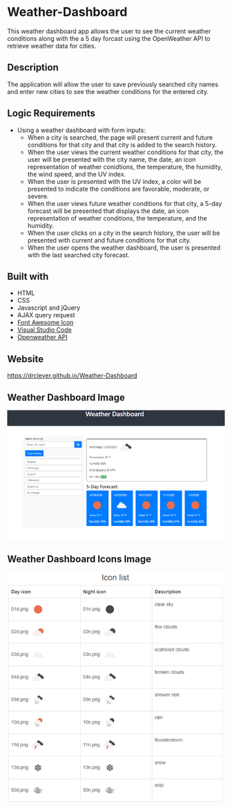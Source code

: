 # Weather-Dashboard

This weather dashboard app allows the user to see the current weather conditions along with the a 5 day forcast using the OpenWeather API to retrieve weather data for cities.

## Description
The application will allow the user to save previously searched city names and enter new cities to see the weather conditions for the entered city.  

## Logic Requirements
* Using a weather dashboard with form inputs:
  * When a city is searched, the page will present current and future conditions for that city and that city is added to the search history.
  * When the user views the current weather conditions for that city, the user will be presented with the city name, the date, an icon representation of weather conidtions, the temperature, the humidity, the wind speed, and the UV index.
  * When the user is presented with the UV index, a color will be presented to indicate the conditions are favorable, moderate, or severe.
  * When the user views future weather conditions for that city, a 5-day forecast will be presented that displays the date, an icon representation of weather conditions, the temperature, and the humidity.
  * When the user clicks on a city in the search history, the user will be presented with current and future conditions for that city.
  * When the user opens the weather dashboard, the user is presented with the last searched city forecast.

## Built with
* HTML
* CSS
* Javascript and jQuery
* AJAX query request
* [Font Awesome Icon](fontawesome.com)
* [Visual Studio Code](code.visualstudio.com)
* [Openweather API](https://openweathermap.org/api)



## Website
https://drclever.github.io/Weather-Dashboard


## Weather Dashboard Image
![Weather-Dashboard Image](./Weather-Dashboard.PNG)


## Weather Dashboard Icons Image

![Weather-Dashboard Image](./Weather-Dashboard-Icon-List.PNG)